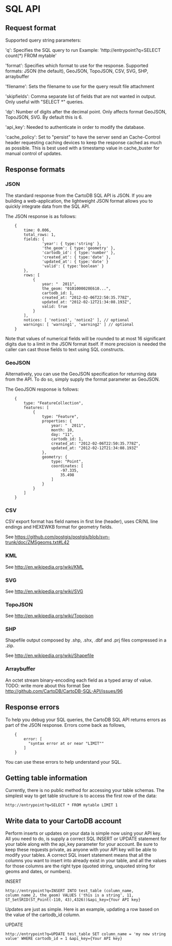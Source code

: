 SQL API
=======

Request format
--------------

Supported query string parameters:

  'q':        Specifies the SQL query to run
              Example:
              'http://entrypoint?q=SELECT count(*) FROM mytable'

  'format':   Specifies which format to use for the response.
              Supported formats: JSON (the default), GeoJSON,
              TopoJSON, CSV, SVG, SHP, arraybuffer

  'filename': Sets the filename to use for the query result 
              file attachment

  'skipfields':
              Comma separate list of fields that are not wanted
              in output. Only useful with "SELECT *" queries.

  'dp':       Number of digits after the decimal point.
              Only affects format GeoJSON, TopoJSON, SVG.
              By default this is 6.

  'api_key':  Needed to authenticate in order to modify the database.

  'cache_policy':
              Set to "persist" to have the server send an Cache-Control
              header requesting caching devices to keep the response
              cached as much as possible. This is best used with a
              timestamp value in cache_buster for manual control of
              updates.

Response formats
----------------


### JSON

The standard response from the CartoDB SQL API is JSON. If you are
building a web-application, the lightweight JSON format allows you to
quickly integrate data from the SQL API.

The JSON response is as follows:
```
    {
        time: 0.006,
        total_rows: 1,
        fields: {
                'year': { type:'string' },
                'the_geom': { type:'geometry' },
                'cartodb_id': { type:'number' },
                'created_at': { type:'date' },
                'updated_at': { type:'date' }
                'valid': { type:'boolean' }
        },
        rows: [
            {
                year: "  2011",
                the_geom: "0101000020E610...",
                cartodb_id: 1,
                created_at: "2012-02-06T22:50:35.778Z",
                updated_at: "2012-02-12T21:34:08.193Z",
                valid: true
            }
        ],
        notices: [ 'notice1', 'notice2' ], // optional
        warnings: [ 'warning1', 'warning2' ] // optional
    }
```

Note that values of numerical fields will be rounded to at most 16 significant
digits due to a limit in the JSON format itself. If more precision is needed
the caller can cast those fields to text using SQL constructs.

### GeoJSON

Alternatively, you can use the GeoJSON specification for returning data
from the API. To do so, simply supply the format parameter as GeoJSON.

The GeoJSON response is follows:
```
    {
        type: "FeatureCollection",
        features: [
            {
                type: "Feature",
                properties: {
                    year: "  2011",
                    month: 10,
                    day: "11",
                    cartodb_id: 1,
                    created_at: "2012-02-06T22:50:35.778Z",
                    updated_at: "2012-02-12T21:34:08.193Z"
                },
                geometry: {
                    type: "Point",
                    coordinates: [
                        -97.335,
                        35.498
                    ]
                }
            }
        ]
    }
```

### CSV

CSV export format has field names in first line (header),
uses CR/NL line endings and HEXEWKB format for geometry fields.

See https://github.com/postgis/postgis/blob/svn-trunk/doc/ZMSgeoms.txt#L42

### KML

See http://en.wikipedia.org/wiki/KML

### SVG

See http://en.wikipedia.org/wiki/SVG

### TopoJSON

See http://en.wikipedia.org/wiki/Topojson

### SHP

Shapefile output composed by .shp, .shx, .dbf and .prj files
compressed in a .zip.

See http://en.wikipedia.org/wiki/Shapefile

### Arraybuffer

An octet stream binary-encoding each field as a typed array of value.
TODO: write more about this format
See http://github.com/CartoDB/CartoDB-SQL-API/issues/96

Response errors
---------------

To help you debug your SQL queries, the CartoDB SQL API returns errors
as part of the JSON response. Errors come back as follows,

```
    {
        error: [
          "syntax error at or near "LIMIT""
        ]
    }
```

You can use these errors to help understand your SQL.


Getting table information
-------------------------

Currently, there is no public method for accessing your table schemas. The
simplest way to get table structure is to access the first row of the data:

    http://entrypoint?q=SELECT * FROM mytable LIMIT 1

Write data to your CartoDB account
----------------------------------

Perform inserts or updates on your data is simple now using your API
key. All you need to do, is supply a correct SQL INSERT or UPDATE
statement for your table along with the api_key parameter for your
account. Be sure to keep these requests private, as anyone with your API
key will be able to modify your tables. A correct SQL insert statement
means that all the columns you want to insert into already exist in
your table, and all the values for those columns are the right type
(quoted string, unquoted string for geoms and dates, or numbers).

INSERT

    http://entrypoint?q=INSERT INTO test_table (column_name, column_name_2, the_geom) VALUES ('this is a string', 11, ST_SetSRID(ST_Point(-110, 43),4326))&api_key={Your API key}

Updates are just as simple. Here is an example, updating a row based on
the value of the cartodb_id column.

UPDATE

    http://entrypoint?q=UPDATE test_table SET column_name = 'my new string value' WHERE cartodb_id = 1 &api_key={Your API key}


